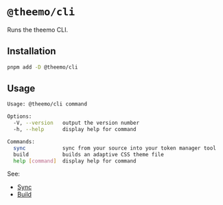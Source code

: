 # `@theemo/cli`

Runs the theemo CLI.

## Installation

```sh
pnpm add -D @theemo/cli
```

## Usage

```sh
Usage: @theemo/cli command

Options:
  -V, --version   output the version number
  -h, --help      display help for command

Commands:
  sync            sync from your source into your token manager tool
  build           builds an adaptive CSS theme file
  help [command]  display help for command
```

See:

- [Sync](../sync.md)
- [Build](../theming/build.md)
